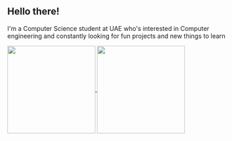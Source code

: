 ## Hello there!

I'm a Computer Science student at UAE who's interested in Computer engineering and constantly looking for fun projects and new things to learn

<a href="https://github.com/TH-O-R">
    <img height=200 align="center" src="https://github-readme-stats-theta-three-60.vercel.app/api?username=TH-O-R&show_icons=true&rank_icon=github" />
</a>
<a href="https://github.com/TH-O-R">
    <img height=200 align="center" src="https://github-readme-stats-theta-three-60.vercel.app/api/top-langs?username=TH-O-R&layout=compact&lang_count=8&card_width=320" />
</a>
